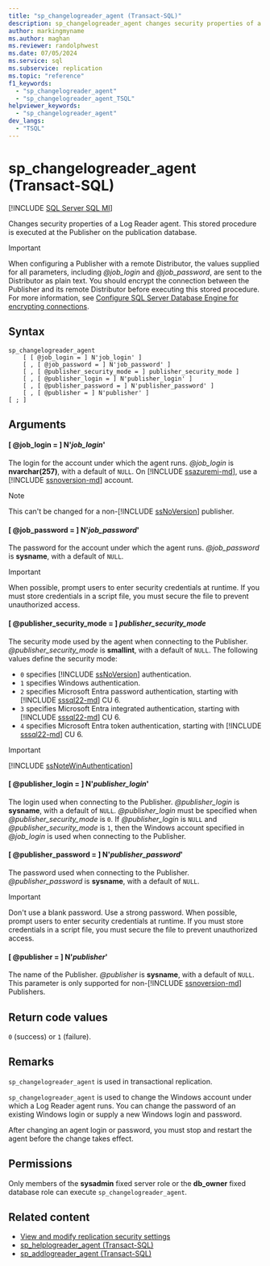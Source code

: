 ```yaml
---
title: "sp_changelogreader_agent (Transact-SQL)"
description: sp_changelogreader_agent changes security properties of a Log Reader agent.
author: markingmyname
ms.author: maghan
ms.reviewer: randolphwest
ms.date: 07/05/2024
ms.service: sql
ms.subservice: replication
ms.topic: "reference"
f1_keywords:
  - "sp_changelogreader_agent"
  - "sp_changelogreader_agent_TSQL"
helpviewer_keywords:
  - "sp_changelogreader_agent"
dev_langs:
  - "TSQL"
---
```

# sp_changelogreader_agent (Transact-SQL)

[!INCLUDE [SQL Server SQL MI](../../includes/applies-to-version/sql-asdbmi.md)]

Changes security properties of a Log Reader agent. This stored procedure is executed at the Publisher on the publication database.

> [!IMPORTANT]  
> When configuring a Publisher with a remote Distributor, the values supplied for all parameters, including *@job_login* and *@job_password*, are sent to the Distributor as plain text. You should encrypt the connection between the Publisher and its remote Distributor before executing this stored procedure. For more information, see [Configure SQL Server Database Engine for encrypting connections](../../database-engine/configure-windows/configure-sql-server-encryption.md).

## Syntax

```syntaxsql
sp_changelogreader_agent
    [ [ @job_login = ] N'job_login' ]
    [ , [ @job_password = ] N'job_password' ]
    [ , [ @publisher_security_mode = ] publisher_security_mode ]
    [ , [ @publisher_login = ] N'publisher_login' ]
    [ , [ @publisher_password = ] N'publisher_password' ]
    [ , [ @publisher = ] N'publisher' ]
[ ; ]
```

## Arguments

#### [ @job_login = ] N'*job_login*'

The login for the account under which the agent runs. *@job_login* is **nvarchar(257)**, with a default of `NULL`. On [!INCLUDE [ssazuremi-md](../../includes/ssazuremi-md.md)], use a [!INCLUDE [ssnoversion-md](../../includes/ssnoversion-md.md)] account.

> [!NOTE]  
> This can't be changed for a non-[!INCLUDE [ssNoVersion](../../includes/ssnoversion-md.md)] publisher.

#### [ @job_password = ] N'*job_password*'

The password for the account under which the agent runs. *@job_password* is **sysname**, with a default of `NULL`.

> [!IMPORTANT]  
> When possible, prompt users to enter security credentials at runtime. If you must store credentials in a script file, you must secure the file to prevent unauthorized access.

#### [ @publisher_security_mode = ] *publisher_security_mode*

The security mode used by the agent when connecting to the Publisher. *@publisher_security_mode* is **smallint**, with a default of `NULL`. The following values define the security mode:

- `0` specifies [!INCLUDE [ssNoVersion](../../includes/ssnoversion-md.md)] authentication.
- `1` specifies Windows authentication.
- `2` specifies Microsoft Entra password authentication, starting with [!INCLUDE [sssql22-md](../../includes/sssql22-md.md)] CU 6.
- `3` specifies Microsoft Entra integrated authentication, starting with [!INCLUDE [sssql22-md](../../includes/sssql22-md.md)] CU 6.
- `4` specifies Microsoft Entra token authentication, starting with [!INCLUDE [sssql22-md](../../includes/sssql22-md.md)] CU 6.

> [!IMPORTANT]  
> [!INCLUDE [ssNoteWinAuthentication](../../includes/ssnotewinauthentication-md.md)]

#### [ @publisher_login = ] N'*publisher_login*'

The login used when connecting to the Publisher. *@publisher_login* is **sysname**, with a default of `NULL`. *@publisher_login* must be specified when *@publisher_security_mode* is `0`. If *@publisher_login* is `NULL` and *@publisher_security_mode* is `1`, then the Windows account specified in *@job_login* is used when connecting to the Publisher.

#### [ @publisher_password = ] N'*publisher_password*'

The password used when connecting to the Publisher. *@publisher_password* is **sysname**, with a default of `NULL`.

> [!IMPORTANT]  
> Don't use a blank password. Use a strong password. When possible, prompt users to enter security credentials at runtime. If you must store credentials in a script file, you must secure the file to prevent unauthorized access.

#### [ @publisher = ] N'*publisher*'

The name of the Publisher. *@publisher* is **sysname**, with a default of `NULL`. This parameter is only supported for non-[!INCLUDE [ssnoversion-md](../../includes/ssnoversion-md.md)] Publishers.

## Return code values

`0` (success) or `1` (failure).

## Remarks

`sp_changelogreader_agent` is used in transactional replication.

`sp_changelogreader_agent` is used to change the Windows account under which a Log Reader agent runs. You can change the password of an existing Windows login or supply a new Windows login and password.

After changing an agent login or password, you must stop and restart the agent before the change takes effect.

## Permissions

Only members of the **sysadmin** fixed server role or the **db_owner** fixed database role can execute `sp_changelogreader_agent`.

## Related content

- [View and modify replication security settings](../replication/security/view-and-modify-replication-security-settings.md)
- [sp_helplogreader_agent (Transact-SQL)](sp-helplogreader-agent-transact-sql.md)
- [sp_addlogreader_agent (Transact-SQL)](sp-addlogreader-agent-transact-sql.md)
